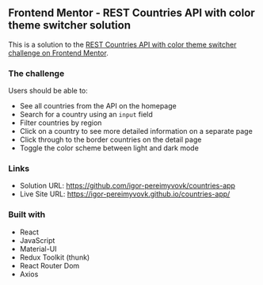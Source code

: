 ## Frontend Mentor - REST Countries API with color theme switcher solution

This is a solution to the [REST Countries API with color theme switcher challenge on Frontend Mentor](https://www.frontendmentor.io/challenges/rest-countries-api-with-color-theme-switcher-5cacc469fec04111f7b848ca).

### The challenge

Users should be able to:

-   See all countries from the API on the homepage
-   Search for a country using an `input` field
-   Filter countries by region
-   Click on a country to see more detailed information on a separate page
-   Click through to the border countries on the detail page
-   Toggle the color scheme between light and dark mode

### Links

-   Solution URL: https://github.com/igor-pereimyvovk/countries-app
-   Live Site URL: https://igor-pereimyvovk.github.io/countries-app/

### Built with

-   React
-   JavaScript
-   Material-UI
-   Redux Toolkit (thunk)
-   React Router Dom
-   Axios
